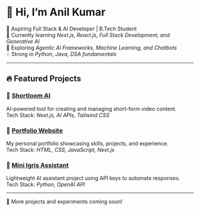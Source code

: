 # 👋 Hi, I’m Anil Kumar  

🚀 Aspiring Full Stack & AI Developer | B.Tech Student  
🌱 Currently learning *Next.js, React.js, Full Stack Development, and Generative AI*  
🤖 Exploring *Agentic AI Frameworks, Machine Learning, and Chatbots*  
💡 Strong in *Python, Java, DSA fundamentals*  

---
## 🔥 Featured Projects  

### 🔹 [Shortloom AI](https://github.com/sravananil/shortloom-AI-.git)
AI-powered tool for creating and managing short-form video content.  
Tech Stack: *Next.js, AI APIs, Tailwind CSS*  

### 🔹 [Portfolio Website](https://github.com/sravananil/Myportfolio.git)
My personal portfolio showcasing skills, projects, and experience.  
Tech Stack: *HTML, CSS, JavaScript, Next.js*    

### 🔹 [Mini Igris Assistant](https://github.com/sravananil/Mini-Igris-Assistant.git) 
Lightweight AI assistant project using API keys to automate responses.  
Tech Stack: *Python, OpenAI API*  

---

📌 More projects and experiments coming soon!
